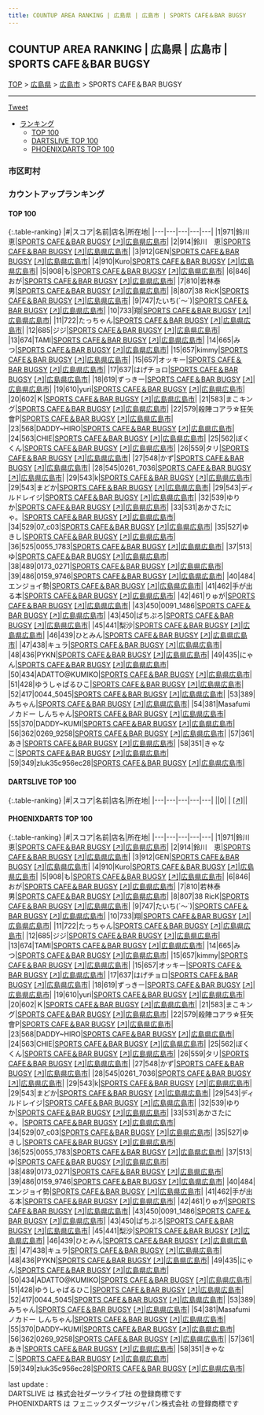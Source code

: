 ```yaml
---
title: COUNTUP AREA RANKING | 広島県 | 広島市 | SPORTS CAFE＆BAR BUGSY
---
```

## COUNTUP AREA RANKING | 広島県 | 広島市 | SPORTS CAFE＆BAR BUGSY

[TOP](/darts/rank/) > [広島県](/darts/rank/広島県/) > [広島市](/darts/rank/広島県/広島市/) > SPORTS CAFE＆BAR BUGSY

___

<a href="https://twitter.com/share?ref_src=twsrc%5Etfw" data-text="COUNTUP AREA RANKING | 広島県広島市SPORTS CAFE＆BAR BUGSY" class="twitter-share-button" data-hashtags="DARTSLIVE,PHOENIXDARTS,darts,ダーツ" data-show-count="false">Tweet</a>

* [ランキング](#カウントアップランキング)
    * [TOP 100](#top-100)
    * [DARTSLIVE TOP 100](#dartslive-top-100)
    * [PHOENIXDARTS TOP 100](#phoenixdarts-top-100)

### 市区町村

<ul>

</ul>

### カウントアップランキング

#### TOP 100



{:.table-ranking}
|#|スコア|名前|店名|所在地|
|---|---|---|---|---|
|1|971|<span class="rank-name-pd"><span class="pro-icon-pd"></span>鈴川 恵</span>|<a href="/darts/rank/shops/89415.html">SPORTS CAFE＆BAR BUGSY</a> <a href="https://vs.phoenixdarts.com/jp/shop/shopDetailInfo/s_89415?s_seq=89415">[↗]</a>|<a href="/darts/rank/広島県/広島市">広島県広島市</a>|
|2|914|<span class="rank-name-pd">鈴川　恵</span>|<a href="/darts/rank/shops/89415.html">SPORTS CAFE＆BAR BUGSY</a> <a href="https://vs.phoenixdarts.com/jp/shop/shopDetailInfo/s_89415?s_seq=89415">[↗]</a>|<a href="/darts/rank/広島県/広島市">広島県広島市</a>|
|3|912|<span class="rank-name-pd">GEN</span>|<a href="/darts/rank/shops/89415.html">SPORTS CAFE＆BAR BUGSY</a> <a href="https://vs.phoenixdarts.com/jp/shop/shopDetailInfo/s_89415?s_seq=89415">[↗]</a>|<a href="/darts/rank/広島県/広島市">広島県広島市</a>|
|4|910|<span class="rank-name-pd">Kuro</span>|<a href="/darts/rank/shops/89415.html">SPORTS CAFE＆BAR BUGSY</a> <a href="https://vs.phoenixdarts.com/jp/shop/shopDetailInfo/s_89415?s_seq=89415">[↗]</a>|<a href="/darts/rank/広島県/広島市">広島県広島市</a>|
|5|908|<span class="rank-name-pd">も</span>|<a href="/darts/rank/shops/89415.html">SPORTS CAFE＆BAR BUGSY</a> <a href="https://vs.phoenixdarts.com/jp/shop/shopDetailInfo/s_89415?s_seq=89415">[↗]</a>|<a href="/darts/rank/広島県/広島市">広島県広島市</a>|
|6|846|<span class="rank-name-pd">おが</span>|<a href="/darts/rank/shops/89415.html">SPORTS CAFE＆BAR BUGSY</a> <a href="https://vs.phoenixdarts.com/jp/shop/shopDetailInfo/s_89415?s_seq=89415">[↗]</a>|<a href="/darts/rank/広島県/広島市">広島県広島市</a>|
|7|810|<span class="rank-name-pd">若林泰男</span>|<a href="/darts/rank/shops/89415.html">SPORTS CAFE＆BAR BUGSY</a> <a href="https://vs.phoenixdarts.com/jp/shop/shopDetailInfo/s_89415?s_seq=89415">[↗]</a>|<a href="/darts/rank/広島県/広島市">広島県広島市</a>|
|8|807|<span class="rank-name-pd">38 RicK</span>|<a href="/darts/rank/shops/89415.html">SPORTS CAFE＆BAR BUGSY</a> <a href="https://vs.phoenixdarts.com/jp/shop/shopDetailInfo/s_89415?s_seq=89415">[↗]</a>|<a href="/darts/rank/広島県/広島市">広島県広島市</a>|
|9|747|<span class="rank-name-pd">たいち(´～`)</span>|<a href="/darts/rank/shops/89415.html">SPORTS CAFE＆BAR BUGSY</a> <a href="https://vs.phoenixdarts.com/jp/shop/shopDetailInfo/s_89415?s_seq=89415">[↗]</a>|<a href="/darts/rank/広島県/広島市">広島県広島市</a>|
|10|733|<span class="rank-name-pd">翔</span>|<a href="/darts/rank/shops/89415.html">SPORTS CAFE＆BAR BUGSY</a> <a href="https://vs.phoenixdarts.com/jp/shop/shopDetailInfo/s_89415?s_seq=89415">[↗]</a>|<a href="/darts/rank/広島県/広島市">広島県広島市</a>|
|11|722|<span class="rank-name-pd">たっちゃん</span>|<a href="/darts/rank/shops/89415.html">SPORTS CAFE＆BAR BUGSY</a> <a href="https://vs.phoenixdarts.com/jp/shop/shopDetailInfo/s_89415?s_seq=89415">[↗]</a>|<a href="/darts/rank/広島県/広島市">広島県広島市</a>|
|12|685|<span class="rank-name-pd">ジジ</span>|<a href="/darts/rank/shops/89415.html">SPORTS CAFE＆BAR BUGSY</a> <a href="https://vs.phoenixdarts.com/jp/shop/shopDetailInfo/s_89415?s_seq=89415">[↗]</a>|<a href="/darts/rank/広島県/広島市">広島県広島市</a>|
|13|674|<span class="rank-name-pd">TAMI</span>|<a href="/darts/rank/shops/89415.html">SPORTS CAFE＆BAR BUGSY</a> <a href="https://vs.phoenixdarts.com/jp/shop/shopDetailInfo/s_89415?s_seq=89415">[↗]</a>|<a href="/darts/rank/広島県/広島市">広島県広島市</a>|
|14|665|<span class="rank-name-pd">みつ</span>|<a href="/darts/rank/shops/89415.html">SPORTS CAFE＆BAR BUGSY</a> <a href="https://vs.phoenixdarts.com/jp/shop/shopDetailInfo/s_89415?s_seq=89415">[↗]</a>|<a href="/darts/rank/広島県/広島市">広島県広島市</a>|
|15|657|<span class="rank-name-pd">kimmy</span>|<a href="/darts/rank/shops/89415.html">SPORTS CAFE＆BAR BUGSY</a> <a href="https://vs.phoenixdarts.com/jp/shop/shopDetailInfo/s_89415?s_seq=89415">[↗]</a>|<a href="/darts/rank/広島県/広島市">広島県広島市</a>|
|15|657|<span class="rank-name-pd">オッキー</span>|<a href="/darts/rank/shops/89415.html">SPORTS CAFE＆BAR BUGSY</a> <a href="https://vs.phoenixdarts.com/jp/shop/shopDetailInfo/s_89415?s_seq=89415">[↗]</a>|<a href="/darts/rank/広島県/広島市">広島県広島市</a>|
|17|637|<span class="rank-name-pd">はげチョロ</span>|<a href="/darts/rank/shops/89415.html">SPORTS CAFE＆BAR BUGSY</a> <a href="https://vs.phoenixdarts.com/jp/shop/shopDetailInfo/s_89415?s_seq=89415">[↗]</a>|<a href="/darts/rank/広島県/広島市">広島県広島市</a>|
|18|619|<span class="rank-name-pd">ずっきー</span>|<a href="/darts/rank/shops/89415.html">SPORTS CAFE＆BAR BUGSY</a> <a href="https://vs.phoenixdarts.com/jp/shop/shopDetailInfo/s_89415?s_seq=89415">[↗]</a>|<a href="/darts/rank/広島県/広島市">広島県広島市</a>|
|19|610|<span class="rank-name-pd">yuri</span>|<a href="/darts/rank/shops/89415.html">SPORTS CAFE＆BAR BUGSY</a> <a href="https://vs.phoenixdarts.com/jp/shop/shopDetailInfo/s_89415?s_seq=89415">[↗]</a>|<a href="/darts/rank/広島県/広島市">広島県広島市</a>|
|20|602|<span class="rank-name-pd">Ｋ</span>|<a href="/darts/rank/shops/89415.html">SPORTS CAFE＆BAR BUGSY</a> <a href="https://vs.phoenixdarts.com/jp/shop/shopDetailInfo/s_89415?s_seq=89415">[↗]</a>|<a href="/darts/rank/広島県/広島市">広島県広島市</a>|
|21|583|<span class="rank-name-pd">まこキング</span>|<a href="/darts/rank/shops/89415.html">SPORTS CAFE＆BAR BUGSY</a> <a href="https://vs.phoenixdarts.com/jp/shop/shopDetailInfo/s_89415?s_seq=89415">[↗]</a>|<a href="/darts/rank/広島県/広島市">広島県広島市</a>|
|22|579|<span class="rank-name-pd">殺陣コアラ☆狂矢會P</span>|<a href="/darts/rank/shops/89415.html">SPORTS CAFE＆BAR BUGSY</a> <a href="https://vs.phoenixdarts.com/jp/shop/shopDetailInfo/s_89415?s_seq=89415">[↗]</a>|<a href="/darts/rank/広島県/広島市">広島県広島市</a>|
|23|568|<span class="rank-name-pd">DADDY~HIRO</span>|<a href="/darts/rank/shops/89415.html">SPORTS CAFE＆BAR BUGSY</a> <a href="https://vs.phoenixdarts.com/jp/shop/shopDetailInfo/s_89415?s_seq=89415">[↗]</a>|<a href="/darts/rank/広島県/広島市">広島県広島市</a>|
|24|563|<span class="rank-name-pd">CHIE</span>|<a href="/darts/rank/shops/89415.html">SPORTS CAFE＆BAR BUGSY</a> <a href="https://vs.phoenixdarts.com/jp/shop/shopDetailInfo/s_89415?s_seq=89415">[↗]</a>|<a href="/darts/rank/広島県/広島市">広島県広島市</a>|
|25|562|<span class="rank-name-pd">ぼくくん</span>|<a href="/darts/rank/shops/89415.html">SPORTS CAFE＆BAR BUGSY</a> <a href="https://vs.phoenixdarts.com/jp/shop/shopDetailInfo/s_89415?s_seq=89415">[↗]</a>|<a href="/darts/rank/広島県/広島市">広島県広島市</a>|
|26|559|<span class="rank-name-pd">タリ</span>|<a href="/darts/rank/shops/89415.html">SPORTS CAFE＆BAR BUGSY</a> <a href="https://vs.phoenixdarts.com/jp/shop/shopDetailInfo/s_89415?s_seq=89415">[↗]</a>|<a href="/darts/rank/広島県/広島市">広島県広島市</a>|
|27|548|<span class="rank-name-pd">かず</span>|<a href="/darts/rank/shops/89415.html">SPORTS CAFE＆BAR BUGSY</a> <a href="https://vs.phoenixdarts.com/jp/shop/shopDetailInfo/s_89415?s_seq=89415">[↗]</a>|<a href="/darts/rank/広島県/広島市">広島県広島市</a>|
|28|545|<span class="rank-name-pd">0261_7036</span>|<a href="/darts/rank/shops/89415.html">SPORTS CAFE＆BAR BUGSY</a> <a href="https://vs.phoenixdarts.com/jp/shop/shopDetailInfo/s_89415?s_seq=89415">[↗]</a>|<a href="/darts/rank/広島県/広島市">広島県広島市</a>|
|29|543|<span class="rank-name-pd">k</span>|<a href="/darts/rank/shops/89415.html">SPORTS CAFE＆BAR BUGSY</a> <a href="https://vs.phoenixdarts.com/jp/shop/shopDetailInfo/s_89415?s_seq=89415">[↗]</a>|<a href="/darts/rank/広島県/広島市">広島県広島市</a>|
|29|543|<span class="rank-name-pd">まどか</span>|<a href="/darts/rank/shops/89415.html">SPORTS CAFE＆BAR BUGSY</a> <a href="https://vs.phoenixdarts.com/jp/shop/shopDetailInfo/s_89415?s_seq=89415">[↗]</a>|<a href="/darts/rank/広島県/広島市">広島県広島市</a>|
|29|543|<span class="rank-name-pd">ディルドレイジ</span>|<a href="/darts/rank/shops/89415.html">SPORTS CAFE＆BAR BUGSY</a> <a href="https://vs.phoenixdarts.com/jp/shop/shopDetailInfo/s_89415?s_seq=89415">[↗]</a>|<a href="/darts/rank/広島県/広島市">広島県広島市</a>|
|32|539|<span class="rank-name-pd">ゆりか</span>|<a href="/darts/rank/shops/89415.html">SPORTS CAFE＆BAR BUGSY</a> <a href="https://vs.phoenixdarts.com/jp/shop/shopDetailInfo/s_89415?s_seq=89415">[↗]</a>|<a href="/darts/rank/広島県/広島市">広島県広島市</a>|
|33|531|<span class="rank-name-pd">あかさたにゃ。</span>|<a href="/darts/rank/shops/89415.html">SPORTS CAFE＆BAR BUGSY</a> <a href="https://vs.phoenixdarts.com/jp/shop/shopDetailInfo/s_89415?s_seq=89415">[↗]</a>|<a href="/darts/rank/広島県/広島市">広島県広島市</a>|
|34|529|<span class="rank-name-pd">07_c03</span>|<a href="/darts/rank/shops/89415.html">SPORTS CAFE＆BAR BUGSY</a> <a href="https://vs.phoenixdarts.com/jp/shop/shopDetailInfo/s_89415?s_seq=89415">[↗]</a>|<a href="/darts/rank/広島県/広島市">広島県広島市</a>|
|35|527|<span class="rank-name-pd">ゆきし</span>|<a href="/darts/rank/shops/89415.html">SPORTS CAFE＆BAR BUGSY</a> <a href="https://vs.phoenixdarts.com/jp/shop/shopDetailInfo/s_89415?s_seq=89415">[↗]</a>|<a href="/darts/rank/広島県/広島市">広島県広島市</a>|
|36|525|<span class="rank-name-pd">0055_1783</span>|<a href="/darts/rank/shops/89415.html">SPORTS CAFE＆BAR BUGSY</a> <a href="https://vs.phoenixdarts.com/jp/shop/shopDetailInfo/s_89415?s_seq=89415">[↗]</a>|<a href="/darts/rank/広島県/広島市">広島県広島市</a>|
|37|513|<span class="rank-name-pd">ゆ</span>|<a href="/darts/rank/shops/89415.html">SPORTS CAFE＆BAR BUGSY</a> <a href="https://vs.phoenixdarts.com/jp/shop/shopDetailInfo/s_89415?s_seq=89415">[↗]</a>|<a href="/darts/rank/広島県/広島市">広島県広島市</a>|
|38|489|<span class="rank-name-pd">0173_0271</span>|<a href="/darts/rank/shops/89415.html">SPORTS CAFE＆BAR BUGSY</a> <a href="https://vs.phoenixdarts.com/jp/shop/shopDetailInfo/s_89415?s_seq=89415">[↗]</a>|<a href="/darts/rank/広島県/広島市">広島県広島市</a>|
|39|486|<span class="rank-name-pd">0159_9746</span>|<a href="/darts/rank/shops/89415.html">SPORTS CAFE＆BAR BUGSY</a> <a href="https://vs.phoenixdarts.com/jp/shop/shopDetailInfo/s_89415?s_seq=89415">[↗]</a>|<a href="/darts/rank/広島県/広島市">広島県広島市</a>|
|40|484|<span class="rank-name-pd">エンジョイ勢</span>|<a href="/darts/rank/shops/89415.html">SPORTS CAFE＆BAR BUGSY</a> <a href="https://vs.phoenixdarts.com/jp/shop/shopDetailInfo/s_89415?s_seq=89415">[↗]</a>|<a href="/darts/rank/広島県/広島市">広島県広島市</a>|
|41|462|<span class="rank-name-pd">手が出る本</span>|<a href="/darts/rank/shops/89415.html">SPORTS CAFE＆BAR BUGSY</a> <a href="https://vs.phoenixdarts.com/jp/shop/shopDetailInfo/s_89415?s_seq=89415">[↗]</a>|<a href="/darts/rank/広島県/広島市">広島県広島市</a>|
|42|461|<span class="rank-name-pd">りゅが</span>|<a href="/darts/rank/shops/89415.html">SPORTS CAFE＆BAR BUGSY</a> <a href="https://vs.phoenixdarts.com/jp/shop/shopDetailInfo/s_89415?s_seq=89415">[↗]</a>|<a href="/darts/rank/広島県/広島市">広島県広島市</a>|
|43|450|<span class="rank-name-pd">0091_1486</span>|<a href="/darts/rank/shops/89415.html">SPORTS CAFE＆BAR BUGSY</a> <a href="https://vs.phoenixdarts.com/jp/shop/shopDetailInfo/s_89415?s_seq=89415">[↗]</a>|<a href="/darts/rank/広島県/広島市">広島県広島市</a>|
|43|450|<span class="rank-name-pd">ぱちぷろ</span>|<a href="/darts/rank/shops/89415.html">SPORTS CAFE＆BAR BUGSY</a> <a href="https://vs.phoenixdarts.com/jp/shop/shopDetailInfo/s_89415?s_seq=89415">[↗]</a>|<a href="/darts/rank/広島県/広島市">広島県広島市</a>|
|45|441|<span class="rank-name-pd">梨沙</span>|<a href="/darts/rank/shops/89415.html">SPORTS CAFE＆BAR BUGSY</a> <a href="https://vs.phoenixdarts.com/jp/shop/shopDetailInfo/s_89415?s_seq=89415">[↗]</a>|<a href="/darts/rank/広島県/広島市">広島県広島市</a>|
|46|439|<span class="rank-name-pd">ひとみん</span>|<a href="/darts/rank/shops/89415.html">SPORTS CAFE＆BAR BUGSY</a> <a href="https://vs.phoenixdarts.com/jp/shop/shopDetailInfo/s_89415?s_seq=89415">[↗]</a>|<a href="/darts/rank/広島県/広島市">広島県広島市</a>|
|47|438|<span class="rank-name-pd">キュラ</span>|<a href="/darts/rank/shops/89415.html">SPORTS CAFE＆BAR BUGSY</a> <a href="https://vs.phoenixdarts.com/jp/shop/shopDetailInfo/s_89415?s_seq=89415">[↗]</a>|<a href="/darts/rank/広島県/広島市">広島県広島市</a>|
|48|436|<span class="rank-name-pd">PYKN</span>|<a href="/darts/rank/shops/89415.html">SPORTS CAFE＆BAR BUGSY</a> <a href="https://vs.phoenixdarts.com/jp/shop/shopDetailInfo/s_89415?s_seq=89415">[↗]</a>|<a href="/darts/rank/広島県/広島市">広島県広島市</a>|
|49|435|<span class="rank-name-pd">にゃん</span>|<a href="/darts/rank/shops/89415.html">SPORTS CAFE＆BAR BUGSY</a> <a href="https://vs.phoenixdarts.com/jp/shop/shopDetailInfo/s_89415?s_seq=89415">[↗]</a>|<a href="/darts/rank/広島県/広島市">広島県広島市</a>|
|50|434|<span class="rank-name-pd">ADATTO@KUMIKO</span>|<a href="/darts/rank/shops/89415.html">SPORTS CAFE＆BAR BUGSY</a> <a href="https://vs.phoenixdarts.com/jp/shop/shopDetailInfo/s_89415?s_seq=89415">[↗]</a>|<a href="/darts/rank/広島県/広島市">広島県広島市</a>|
|51|428|<span class="rank-name-pd">ゆうしゃぱるひこ</span>|<a href="/darts/rank/shops/89415.html">SPORTS CAFE＆BAR BUGSY</a> <a href="https://vs.phoenixdarts.com/jp/shop/shopDetailInfo/s_89415?s_seq=89415">[↗]</a>|<a href="/darts/rank/広島県/広島市">広島県広島市</a>|
|52|417|<span class="rank-name-pd">0044_5045</span>|<a href="/darts/rank/shops/89415.html">SPORTS CAFE＆BAR BUGSY</a> <a href="https://vs.phoenixdarts.com/jp/shop/shopDetailInfo/s_89415?s_seq=89415">[↗]</a>|<a href="/darts/rank/広島県/広島市">広島県広島市</a>|
|53|389|<span class="rank-name-pd">みちゃん</span>|<a href="/darts/rank/shops/89415.html">SPORTS CAFE＆BAR BUGSY</a> <a href="https://vs.phoenixdarts.com/jp/shop/shopDetailInfo/s_89415?s_seq=89415">[↗]</a>|<a href="/darts/rank/広島県/広島市">広島県広島市</a>|
|54|381|<span class="rank-name-pd">Masafumiノカドー しんちゃん</span>|<a href="/darts/rank/shops/89415.html">SPORTS CAFE＆BAR BUGSY</a> <a href="https://vs.phoenixdarts.com/jp/shop/shopDetailInfo/s_89415?s_seq=89415">[↗]</a>|<a href="/darts/rank/広島県/広島市">広島県広島市</a>|
|55|370|<span class="rank-name-pd">DADDY~KUMI</span>|<a href="/darts/rank/shops/89415.html">SPORTS CAFE＆BAR BUGSY</a> <a href="https://vs.phoenixdarts.com/jp/shop/shopDetailInfo/s_89415?s_seq=89415">[↗]</a>|<a href="/darts/rank/広島県/広島市">広島県広島市</a>|
|56|362|<span class="rank-name-pd">0269_9258</span>|<a href="/darts/rank/shops/89415.html">SPORTS CAFE＆BAR BUGSY</a> <a href="https://vs.phoenixdarts.com/jp/shop/shopDetailInfo/s_89415?s_seq=89415">[↗]</a>|<a href="/darts/rank/広島県/広島市">広島県広島市</a>|
|57|361|<span class="rank-name-pd">あき</span>|<a href="/darts/rank/shops/89415.html">SPORTS CAFE＆BAR BUGSY</a> <a href="https://vs.phoenixdarts.com/jp/shop/shopDetailInfo/s_89415?s_seq=89415">[↗]</a>|<a href="/darts/rank/広島県/広島市">広島県広島市</a>|
|58|351|<span class="rank-name-pd">きゃなこ</span>|<a href="/darts/rank/shops/89415.html">SPORTS CAFE＆BAR BUGSY</a> <a href="https://vs.phoenixdarts.com/jp/shop/shopDetailInfo/s_89415?s_seq=89415">[↗]</a>|<a href="/darts/rank/広島県/広島市">広島県広島市</a>|
|59|349|<span class="rank-name-pd">zluk35c956ec28</span>|<a href="/darts/rank/shops/89415.html">SPORTS CAFE＆BAR BUGSY</a> <a href="https://vs.phoenixdarts.com/jp/shop/shopDetailInfo/s_89415?s_seq=89415">[↗]</a>|<a href="/darts/rank/広島県/広島市">広島県広島市</a>|


#### DARTSLIVE TOP 100



{:.table-ranking}
|#|スコア|名前|店名|所在地|
|---|---|---|---|---|
||0|<span class="rank-name-dl"> </span>|<a href="/darts/rank/shops/.html"></a> <a href="">[↗]</a>|<a href="/darts/rank//"></a>|


#### PHOENIXDARTS TOP 100



{:.table-ranking}
|#|スコア|名前|店名|所在地|
|---|---|---|---|---|
|1|971|<span class="rank-name-pd"><span class="pro-icon-pd"></span>鈴川 恵</span>|<a href="/darts/rank/shops/89415.html">SPORTS CAFE＆BAR BUGSY</a> <a href="https://vs.phoenixdarts.com/jp/shop/shopDetailInfo/s_89415?s_seq=89415">[↗]</a>|<a href="/darts/rank/広島県/広島市">広島県広島市</a>|
|2|914|<span class="rank-name-pd">鈴川　恵</span>|<a href="/darts/rank/shops/89415.html">SPORTS CAFE＆BAR BUGSY</a> <a href="https://vs.phoenixdarts.com/jp/shop/shopDetailInfo/s_89415?s_seq=89415">[↗]</a>|<a href="/darts/rank/広島県/広島市">広島県広島市</a>|
|3|912|<span class="rank-name-pd">GEN</span>|<a href="/darts/rank/shops/89415.html">SPORTS CAFE＆BAR BUGSY</a> <a href="https://vs.phoenixdarts.com/jp/shop/shopDetailInfo/s_89415?s_seq=89415">[↗]</a>|<a href="/darts/rank/広島県/広島市">広島県広島市</a>|
|4|910|<span class="rank-name-pd">Kuro</span>|<a href="/darts/rank/shops/89415.html">SPORTS CAFE＆BAR BUGSY</a> <a href="https://vs.phoenixdarts.com/jp/shop/shopDetailInfo/s_89415?s_seq=89415">[↗]</a>|<a href="/darts/rank/広島県/広島市">広島県広島市</a>|
|5|908|<span class="rank-name-pd">も</span>|<a href="/darts/rank/shops/89415.html">SPORTS CAFE＆BAR BUGSY</a> <a href="https://vs.phoenixdarts.com/jp/shop/shopDetailInfo/s_89415?s_seq=89415">[↗]</a>|<a href="/darts/rank/広島県/広島市">広島県広島市</a>|
|6|846|<span class="rank-name-pd">おが</span>|<a href="/darts/rank/shops/89415.html">SPORTS CAFE＆BAR BUGSY</a> <a href="https://vs.phoenixdarts.com/jp/shop/shopDetailInfo/s_89415?s_seq=89415">[↗]</a>|<a href="/darts/rank/広島県/広島市">広島県広島市</a>|
|7|810|<span class="rank-name-pd">若林泰男</span>|<a href="/darts/rank/shops/89415.html">SPORTS CAFE＆BAR BUGSY</a> <a href="https://vs.phoenixdarts.com/jp/shop/shopDetailInfo/s_89415?s_seq=89415">[↗]</a>|<a href="/darts/rank/広島県/広島市">広島県広島市</a>|
|8|807|<span class="rank-name-pd">38 RicK</span>|<a href="/darts/rank/shops/89415.html">SPORTS CAFE＆BAR BUGSY</a> <a href="https://vs.phoenixdarts.com/jp/shop/shopDetailInfo/s_89415?s_seq=89415">[↗]</a>|<a href="/darts/rank/広島県/広島市">広島県広島市</a>|
|9|747|<span class="rank-name-pd">たいち(´～`)</span>|<a href="/darts/rank/shops/89415.html">SPORTS CAFE＆BAR BUGSY</a> <a href="https://vs.phoenixdarts.com/jp/shop/shopDetailInfo/s_89415?s_seq=89415">[↗]</a>|<a href="/darts/rank/広島県/広島市">広島県広島市</a>|
|10|733|<span class="rank-name-pd">翔</span>|<a href="/darts/rank/shops/89415.html">SPORTS CAFE＆BAR BUGSY</a> <a href="https://vs.phoenixdarts.com/jp/shop/shopDetailInfo/s_89415?s_seq=89415">[↗]</a>|<a href="/darts/rank/広島県/広島市">広島県広島市</a>|
|11|722|<span class="rank-name-pd">たっちゃん</span>|<a href="/darts/rank/shops/89415.html">SPORTS CAFE＆BAR BUGSY</a> <a href="https://vs.phoenixdarts.com/jp/shop/shopDetailInfo/s_89415?s_seq=89415">[↗]</a>|<a href="/darts/rank/広島県/広島市">広島県広島市</a>|
|12|685|<span class="rank-name-pd">ジジ</span>|<a href="/darts/rank/shops/89415.html">SPORTS CAFE＆BAR BUGSY</a> <a href="https://vs.phoenixdarts.com/jp/shop/shopDetailInfo/s_89415?s_seq=89415">[↗]</a>|<a href="/darts/rank/広島県/広島市">広島県広島市</a>|
|13|674|<span class="rank-name-pd">TAMI</span>|<a href="/darts/rank/shops/89415.html">SPORTS CAFE＆BAR BUGSY</a> <a href="https://vs.phoenixdarts.com/jp/shop/shopDetailInfo/s_89415?s_seq=89415">[↗]</a>|<a href="/darts/rank/広島県/広島市">広島県広島市</a>|
|14|665|<span class="rank-name-pd">みつ</span>|<a href="/darts/rank/shops/89415.html">SPORTS CAFE＆BAR BUGSY</a> <a href="https://vs.phoenixdarts.com/jp/shop/shopDetailInfo/s_89415?s_seq=89415">[↗]</a>|<a href="/darts/rank/広島県/広島市">広島県広島市</a>|
|15|657|<span class="rank-name-pd">kimmy</span>|<a href="/darts/rank/shops/89415.html">SPORTS CAFE＆BAR BUGSY</a> <a href="https://vs.phoenixdarts.com/jp/shop/shopDetailInfo/s_89415?s_seq=89415">[↗]</a>|<a href="/darts/rank/広島県/広島市">広島県広島市</a>|
|15|657|<span class="rank-name-pd">オッキー</span>|<a href="/darts/rank/shops/89415.html">SPORTS CAFE＆BAR BUGSY</a> <a href="https://vs.phoenixdarts.com/jp/shop/shopDetailInfo/s_89415?s_seq=89415">[↗]</a>|<a href="/darts/rank/広島県/広島市">広島県広島市</a>|
|17|637|<span class="rank-name-pd">はげチョロ</span>|<a href="/darts/rank/shops/89415.html">SPORTS CAFE＆BAR BUGSY</a> <a href="https://vs.phoenixdarts.com/jp/shop/shopDetailInfo/s_89415?s_seq=89415">[↗]</a>|<a href="/darts/rank/広島県/広島市">広島県広島市</a>|
|18|619|<span class="rank-name-pd">ずっきー</span>|<a href="/darts/rank/shops/89415.html">SPORTS CAFE＆BAR BUGSY</a> <a href="https://vs.phoenixdarts.com/jp/shop/shopDetailInfo/s_89415?s_seq=89415">[↗]</a>|<a href="/darts/rank/広島県/広島市">広島県広島市</a>|
|19|610|<span class="rank-name-pd">yuri</span>|<a href="/darts/rank/shops/89415.html">SPORTS CAFE＆BAR BUGSY</a> <a href="https://vs.phoenixdarts.com/jp/shop/shopDetailInfo/s_89415?s_seq=89415">[↗]</a>|<a href="/darts/rank/広島県/広島市">広島県広島市</a>|
|20|602|<span class="rank-name-pd">Ｋ</span>|<a href="/darts/rank/shops/89415.html">SPORTS CAFE＆BAR BUGSY</a> <a href="https://vs.phoenixdarts.com/jp/shop/shopDetailInfo/s_89415?s_seq=89415">[↗]</a>|<a href="/darts/rank/広島県/広島市">広島県広島市</a>|
|21|583|<span class="rank-name-pd">まこキング</span>|<a href="/darts/rank/shops/89415.html">SPORTS CAFE＆BAR BUGSY</a> <a href="https://vs.phoenixdarts.com/jp/shop/shopDetailInfo/s_89415?s_seq=89415">[↗]</a>|<a href="/darts/rank/広島県/広島市">広島県広島市</a>|
|22|579|<span class="rank-name-pd">殺陣コアラ☆狂矢會P</span>|<a href="/darts/rank/shops/89415.html">SPORTS CAFE＆BAR BUGSY</a> <a href="https://vs.phoenixdarts.com/jp/shop/shopDetailInfo/s_89415?s_seq=89415">[↗]</a>|<a href="/darts/rank/広島県/広島市">広島県広島市</a>|
|23|568|<span class="rank-name-pd">DADDY~HIRO</span>|<a href="/darts/rank/shops/89415.html">SPORTS CAFE＆BAR BUGSY</a> <a href="https://vs.phoenixdarts.com/jp/shop/shopDetailInfo/s_89415?s_seq=89415">[↗]</a>|<a href="/darts/rank/広島県/広島市">広島県広島市</a>|
|24|563|<span class="rank-name-pd">CHIE</span>|<a href="/darts/rank/shops/89415.html">SPORTS CAFE＆BAR BUGSY</a> <a href="https://vs.phoenixdarts.com/jp/shop/shopDetailInfo/s_89415?s_seq=89415">[↗]</a>|<a href="/darts/rank/広島県/広島市">広島県広島市</a>|
|25|562|<span class="rank-name-pd">ぼくくん</span>|<a href="/darts/rank/shops/89415.html">SPORTS CAFE＆BAR BUGSY</a> <a href="https://vs.phoenixdarts.com/jp/shop/shopDetailInfo/s_89415?s_seq=89415">[↗]</a>|<a href="/darts/rank/広島県/広島市">広島県広島市</a>|
|26|559|<span class="rank-name-pd">タリ</span>|<a href="/darts/rank/shops/89415.html">SPORTS CAFE＆BAR BUGSY</a> <a href="https://vs.phoenixdarts.com/jp/shop/shopDetailInfo/s_89415?s_seq=89415">[↗]</a>|<a href="/darts/rank/広島県/広島市">広島県広島市</a>|
|27|548|<span class="rank-name-pd">かず</span>|<a href="/darts/rank/shops/89415.html">SPORTS CAFE＆BAR BUGSY</a> <a href="https://vs.phoenixdarts.com/jp/shop/shopDetailInfo/s_89415?s_seq=89415">[↗]</a>|<a href="/darts/rank/広島県/広島市">広島県広島市</a>|
|28|545|<span class="rank-name-pd">0261_7036</span>|<a href="/darts/rank/shops/89415.html">SPORTS CAFE＆BAR BUGSY</a> <a href="https://vs.phoenixdarts.com/jp/shop/shopDetailInfo/s_89415?s_seq=89415">[↗]</a>|<a href="/darts/rank/広島県/広島市">広島県広島市</a>|
|29|543|<span class="rank-name-pd">k</span>|<a href="/darts/rank/shops/89415.html">SPORTS CAFE＆BAR BUGSY</a> <a href="https://vs.phoenixdarts.com/jp/shop/shopDetailInfo/s_89415?s_seq=89415">[↗]</a>|<a href="/darts/rank/広島県/広島市">広島県広島市</a>|
|29|543|<span class="rank-name-pd">まどか</span>|<a href="/darts/rank/shops/89415.html">SPORTS CAFE＆BAR BUGSY</a> <a href="https://vs.phoenixdarts.com/jp/shop/shopDetailInfo/s_89415?s_seq=89415">[↗]</a>|<a href="/darts/rank/広島県/広島市">広島県広島市</a>|
|29|543|<span class="rank-name-pd">ディルドレイジ</span>|<a href="/darts/rank/shops/89415.html">SPORTS CAFE＆BAR BUGSY</a> <a href="https://vs.phoenixdarts.com/jp/shop/shopDetailInfo/s_89415?s_seq=89415">[↗]</a>|<a href="/darts/rank/広島県/広島市">広島県広島市</a>|
|32|539|<span class="rank-name-pd">ゆりか</span>|<a href="/darts/rank/shops/89415.html">SPORTS CAFE＆BAR BUGSY</a> <a href="https://vs.phoenixdarts.com/jp/shop/shopDetailInfo/s_89415?s_seq=89415">[↗]</a>|<a href="/darts/rank/広島県/広島市">広島県広島市</a>|
|33|531|<span class="rank-name-pd">あかさたにゃ。</span>|<a href="/darts/rank/shops/89415.html">SPORTS CAFE＆BAR BUGSY</a> <a href="https://vs.phoenixdarts.com/jp/shop/shopDetailInfo/s_89415?s_seq=89415">[↗]</a>|<a href="/darts/rank/広島県/広島市">広島県広島市</a>|
|34|529|<span class="rank-name-pd">07_c03</span>|<a href="/darts/rank/shops/89415.html">SPORTS CAFE＆BAR BUGSY</a> <a href="https://vs.phoenixdarts.com/jp/shop/shopDetailInfo/s_89415?s_seq=89415">[↗]</a>|<a href="/darts/rank/広島県/広島市">広島県広島市</a>|
|35|527|<span class="rank-name-pd">ゆきし</span>|<a href="/darts/rank/shops/89415.html">SPORTS CAFE＆BAR BUGSY</a> <a href="https://vs.phoenixdarts.com/jp/shop/shopDetailInfo/s_89415?s_seq=89415">[↗]</a>|<a href="/darts/rank/広島県/広島市">広島県広島市</a>|
|36|525|<span class="rank-name-pd">0055_1783</span>|<a href="/darts/rank/shops/89415.html">SPORTS CAFE＆BAR BUGSY</a> <a href="https://vs.phoenixdarts.com/jp/shop/shopDetailInfo/s_89415?s_seq=89415">[↗]</a>|<a href="/darts/rank/広島県/広島市">広島県広島市</a>|
|37|513|<span class="rank-name-pd">ゆ</span>|<a href="/darts/rank/shops/89415.html">SPORTS CAFE＆BAR BUGSY</a> <a href="https://vs.phoenixdarts.com/jp/shop/shopDetailInfo/s_89415?s_seq=89415">[↗]</a>|<a href="/darts/rank/広島県/広島市">広島県広島市</a>|
|38|489|<span class="rank-name-pd">0173_0271</span>|<a href="/darts/rank/shops/89415.html">SPORTS CAFE＆BAR BUGSY</a> <a href="https://vs.phoenixdarts.com/jp/shop/shopDetailInfo/s_89415?s_seq=89415">[↗]</a>|<a href="/darts/rank/広島県/広島市">広島県広島市</a>|
|39|486|<span class="rank-name-pd">0159_9746</span>|<a href="/darts/rank/shops/89415.html">SPORTS CAFE＆BAR BUGSY</a> <a href="https://vs.phoenixdarts.com/jp/shop/shopDetailInfo/s_89415?s_seq=89415">[↗]</a>|<a href="/darts/rank/広島県/広島市">広島県広島市</a>|
|40|484|<span class="rank-name-pd">エンジョイ勢</span>|<a href="/darts/rank/shops/89415.html">SPORTS CAFE＆BAR BUGSY</a> <a href="https://vs.phoenixdarts.com/jp/shop/shopDetailInfo/s_89415?s_seq=89415">[↗]</a>|<a href="/darts/rank/広島県/広島市">広島県広島市</a>|
|41|462|<span class="rank-name-pd">手が出る本</span>|<a href="/darts/rank/shops/89415.html">SPORTS CAFE＆BAR BUGSY</a> <a href="https://vs.phoenixdarts.com/jp/shop/shopDetailInfo/s_89415?s_seq=89415">[↗]</a>|<a href="/darts/rank/広島県/広島市">広島県広島市</a>|
|42|461|<span class="rank-name-pd">りゅが</span>|<a href="/darts/rank/shops/89415.html">SPORTS CAFE＆BAR BUGSY</a> <a href="https://vs.phoenixdarts.com/jp/shop/shopDetailInfo/s_89415?s_seq=89415">[↗]</a>|<a href="/darts/rank/広島県/広島市">広島県広島市</a>|
|43|450|<span class="rank-name-pd">0091_1486</span>|<a href="/darts/rank/shops/89415.html">SPORTS CAFE＆BAR BUGSY</a> <a href="https://vs.phoenixdarts.com/jp/shop/shopDetailInfo/s_89415?s_seq=89415">[↗]</a>|<a href="/darts/rank/広島県/広島市">広島県広島市</a>|
|43|450|<span class="rank-name-pd">ぱちぷろ</span>|<a href="/darts/rank/shops/89415.html">SPORTS CAFE＆BAR BUGSY</a> <a href="https://vs.phoenixdarts.com/jp/shop/shopDetailInfo/s_89415?s_seq=89415">[↗]</a>|<a href="/darts/rank/広島県/広島市">広島県広島市</a>|
|45|441|<span class="rank-name-pd">梨沙</span>|<a href="/darts/rank/shops/89415.html">SPORTS CAFE＆BAR BUGSY</a> <a href="https://vs.phoenixdarts.com/jp/shop/shopDetailInfo/s_89415?s_seq=89415">[↗]</a>|<a href="/darts/rank/広島県/広島市">広島県広島市</a>|
|46|439|<span class="rank-name-pd">ひとみん</span>|<a href="/darts/rank/shops/89415.html">SPORTS CAFE＆BAR BUGSY</a> <a href="https://vs.phoenixdarts.com/jp/shop/shopDetailInfo/s_89415?s_seq=89415">[↗]</a>|<a href="/darts/rank/広島県/広島市">広島県広島市</a>|
|47|438|<span class="rank-name-pd">キュラ</span>|<a href="/darts/rank/shops/89415.html">SPORTS CAFE＆BAR BUGSY</a> <a href="https://vs.phoenixdarts.com/jp/shop/shopDetailInfo/s_89415?s_seq=89415">[↗]</a>|<a href="/darts/rank/広島県/広島市">広島県広島市</a>|
|48|436|<span class="rank-name-pd">PYKN</span>|<a href="/darts/rank/shops/89415.html">SPORTS CAFE＆BAR BUGSY</a> <a href="https://vs.phoenixdarts.com/jp/shop/shopDetailInfo/s_89415?s_seq=89415">[↗]</a>|<a href="/darts/rank/広島県/広島市">広島県広島市</a>|
|49|435|<span class="rank-name-pd">にゃん</span>|<a href="/darts/rank/shops/89415.html">SPORTS CAFE＆BAR BUGSY</a> <a href="https://vs.phoenixdarts.com/jp/shop/shopDetailInfo/s_89415?s_seq=89415">[↗]</a>|<a href="/darts/rank/広島県/広島市">広島県広島市</a>|
|50|434|<span class="rank-name-pd">ADATTO@KUMIKO</span>|<a href="/darts/rank/shops/89415.html">SPORTS CAFE＆BAR BUGSY</a> <a href="https://vs.phoenixdarts.com/jp/shop/shopDetailInfo/s_89415?s_seq=89415">[↗]</a>|<a href="/darts/rank/広島県/広島市">広島県広島市</a>|
|51|428|<span class="rank-name-pd">ゆうしゃぱるひこ</span>|<a href="/darts/rank/shops/89415.html">SPORTS CAFE＆BAR BUGSY</a> <a href="https://vs.phoenixdarts.com/jp/shop/shopDetailInfo/s_89415?s_seq=89415">[↗]</a>|<a href="/darts/rank/広島県/広島市">広島県広島市</a>|
|52|417|<span class="rank-name-pd">0044_5045</span>|<a href="/darts/rank/shops/89415.html">SPORTS CAFE＆BAR BUGSY</a> <a href="https://vs.phoenixdarts.com/jp/shop/shopDetailInfo/s_89415?s_seq=89415">[↗]</a>|<a href="/darts/rank/広島県/広島市">広島県広島市</a>|
|53|389|<span class="rank-name-pd">みちゃん</span>|<a href="/darts/rank/shops/89415.html">SPORTS CAFE＆BAR BUGSY</a> <a href="https://vs.phoenixdarts.com/jp/shop/shopDetailInfo/s_89415?s_seq=89415">[↗]</a>|<a href="/darts/rank/広島県/広島市">広島県広島市</a>|
|54|381|<span class="rank-name-pd">Masafumiノカドー しんちゃん</span>|<a href="/darts/rank/shops/89415.html">SPORTS CAFE＆BAR BUGSY</a> <a href="https://vs.phoenixdarts.com/jp/shop/shopDetailInfo/s_89415?s_seq=89415">[↗]</a>|<a href="/darts/rank/広島県/広島市">広島県広島市</a>|
|55|370|<span class="rank-name-pd">DADDY~KUMI</span>|<a href="/darts/rank/shops/89415.html">SPORTS CAFE＆BAR BUGSY</a> <a href="https://vs.phoenixdarts.com/jp/shop/shopDetailInfo/s_89415?s_seq=89415">[↗]</a>|<a href="/darts/rank/広島県/広島市">広島県広島市</a>|
|56|362|<span class="rank-name-pd">0269_9258</span>|<a href="/darts/rank/shops/89415.html">SPORTS CAFE＆BAR BUGSY</a> <a href="https://vs.phoenixdarts.com/jp/shop/shopDetailInfo/s_89415?s_seq=89415">[↗]</a>|<a href="/darts/rank/広島県/広島市">広島県広島市</a>|
|57|361|<span class="rank-name-pd">あき</span>|<a href="/darts/rank/shops/89415.html">SPORTS CAFE＆BAR BUGSY</a> <a href="https://vs.phoenixdarts.com/jp/shop/shopDetailInfo/s_89415?s_seq=89415">[↗]</a>|<a href="/darts/rank/広島県/広島市">広島県広島市</a>|
|58|351|<span class="rank-name-pd">きゃなこ</span>|<a href="/darts/rank/shops/89415.html">SPORTS CAFE＆BAR BUGSY</a> <a href="https://vs.phoenixdarts.com/jp/shop/shopDetailInfo/s_89415?s_seq=89415">[↗]</a>|<a href="/darts/rank/広島県/広島市">広島県広島市</a>|
|59|349|<span class="rank-name-pd">zluk35c956ec28</span>|<a href="/darts/rank/shops/89415.html">SPORTS CAFE＆BAR BUGSY</a> <a href="https://vs.phoenixdarts.com/jp/shop/shopDetailInfo/s_89415?s_seq=89415">[↗]</a>|<a href="/darts/rank/広島県/広島市">広島県広島市</a>|


<div class="footer border-top border-gray-light mt-5 pt-3 text-right text-gray">
    last update : <span style="font-weight: italic" id="foot_last_modified"></span><br />
    DARTSLIVE は 株式会社ダーツライブ社 の登録商標です<br />
    PHOENIXDARTS は フェニックスダーツジャパン株式会社 の登録商標です<br />
</div>

<script src="https://cdnjs.cloudflare.com/ajax/libs/jquery.tablesorter/2.31.3/js/jquery.tablesorter.min.js" integrity="sha512-qzgd5cYSZcosqpzpn7zF2ZId8f/8CHmFKZ8j7mU4OUXTNRd5g+ZHBPsgKEwoqxCtdQvExE5LprwwPAgoicguNg==" crossorigin="anonymous" referrerpolicy="no-referrer"></script>
<link rel="stylesheet" href="https://cdnjs.cloudflare.com/ajax/libs/jquery.tablesorter/2.31.3/css/theme.default.min.css" integrity="sha512-wghhOJkjQX0Lh3NSWvNKeZ0ZpNn+SPVXX1Qyc9OCaogADktxrBiBdKGDoqVUOyhStvMBmJQ8ZdMHiR3wuEq8+w==" crossorigin="anonymous" referrerpolicy="no-referrer" />
<script>
$(function() {
    $(".table-ranking").tablesorter({sortList:[[0, 0]]});
    $("#foot_last_modified").text(formatDate(new Date(document.lastModified), 'yyyy-MM-dd HH:mm:ss'));
});
</script>

<script async src="https://platform.twitter.com/widgets.js" charset="utf-8"></script>
